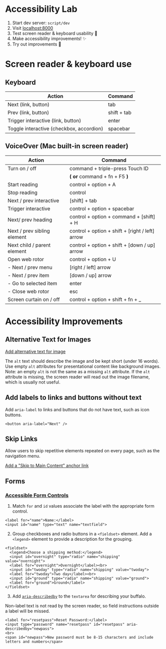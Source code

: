 # Accessibility Lab

1. Start dev server: `script/dev`
1. Visit [localhost:8000](http://localhost:8000/)
1. Test screen reader & keyboard usability 😬
1. Make accessibility improvements! ✨
1. Try out improvements 🎉

# Screen reader & keyboard use

## Keyboard

| Action                                   | Command     |
| ---------------------------------------- | ----------- |
| Next (link, button)                      | tab         |
| Prev (link, button)                      | shift + tab |
| Trigger interactive (link, button)       | enter       |
| Toggle interactive (checkbox, accordion) | spacebar    |

## VoiceOver (Mac built-in screen reader)

| Action                      | Command                                         |
| --------------------------- | ----------------------------------------------- |
| Turn on / off               | command + triple-press Touch ID                 |
|                             | **( or** command + fn + F5 **)**                |
| Start reading               | control + option + A                            |
| Stop reading                | control                                         |
| Next / prev interactive     | [shift] + tab                                   |
| Trigger interactive         | control + option + spacebar                     |
| Next/ prev heading          | control + option + command + [shift] + H        |
| Next / prev sibling element | control + option + shift + [right / left] arrow |
| Next child / parent element | control + option + shift + [down / up] arrow    |
| Open web rotor              | control + option + U                            |
| - Next / prev menu          | [right / left] arrow                            |
| - Next / prev item          | [down / up] arrow                               |
| - Go to selected item       | enter                                           |
| - Close web rotor           | esc                                             |
| Screen curtain on / off     | control + option + shift + fn + \_              |

# Accessibility Improvements

## Alternative Text for Images

[Add alternative text for image](https://webaim.org/techniques/alttext/)

The `alt` text should describe the image and be kept short (under 16 words).
Use empty `alt` attributes for presentational content like background images.
Note: an empty `alt` is not the same as a missing `alt` attribute. If the
`alt` attribute is missing, the screen reader will read out the image
filename, which is usually not useful.

## Add labels to links and buttons without text

Add `aria-label` to links and buttons that do not have text, such as icon buttons.

```
<button aria-label="Next" />
```

## Skip Links

Allow users to skip repetitive elements repeated on every page, such as the navigation menu.

[Add a "Skip to Main Content" anchor link](https://webaim.org/techniques/skipnav/)

## Forms

### [Accessible Form Controls](https://webaim.org/techniques/forms/controls)

1. Match `for` and `id` values associate the label with the appropriate form control. 

```
<label for="name">Name:</label>
<input id="name" type="text" name="textfield">
```

2. Group checkboxes and radio buttons in a `<fieldset>` element. Add a
`<legend>` element to provide a description for the grouping.

```
<fieldset>
  <legend>Choose a shipping method:</legend>
  <input id="overnight" type="radio" name="shipping" value="overnight">
  <label for="overnight">Overnight</label><br>
  <input id="twoday" type="radio" name="shipping" value="twoday">
  <label for="twoday">Two day</label><br>
  <input id="ground" type="radio" name="shipping" value="ground">
  <label for="ground">Ground</label>
</fieldset>
```

3. Add
[`aria-describedby`](https://webaim.org/techniques/forms/advanced#describedby)
to the `textarea` for describing your buffalo.

Non-label text is not read by the screen reader, so field instructions
outside a label will be missed.

```
<label for="resetpass">Reset Password:</label>
<input type="password" name="resetpass" id="resetpass" aria-describedby="newpass"> 
<br>
<span id="newpass">New password must be 8-15 characters and include letters and numbers</span>
```
